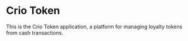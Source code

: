 # Crio Token

This is the Crio Token application, a platform for managing loyalty tokens from cash transactions.
